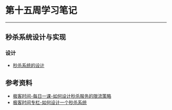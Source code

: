 # 第十五周学习笔记
***
## 秒杀系统设计与实现
### 设计
- [秒杀系统的设计](./秒杀系统的设计.md)

## 参考资料
- [极客时间-每日一课-如何设计秒杀服务的限流策略](https://time.geekbang.org/dailylesson/detail/100044013)
- [极客时间专栏-如何设计一个秒杀系统](https://time.geekbang.org/column/article/235271)